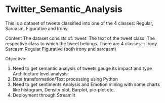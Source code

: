 # Twitter_Semantic_Analysis

This is a dataset of tweets classified into one of the 4 classes: Regular, Sarcasm, Figurative and Irony.

Content
The dataset consists of:
tweet: The text of the tweet
class: The respective class to which the tweet belongs. There are 4 classes -:
Irony
Sarcasm
Regular
Figurative (both irony and sarcasm) 

Objective:
1.	Need to get semantic analysis of tweets gauge its impact and type
Architecture level analysis:
1.	Data transformation/Text processing using Python
2.	Need to get sentiments Analysis and Emotion mining with some charts like histogram, Density plot, Barplot, pie-plot etc. 
3.	Deployment through Streamlit

